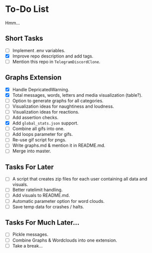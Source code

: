 # To-Do List

Hmm...

## Short Tasks

- [ ] Implement .env variables.
- [X] Improve repo description and add tags.
- [ ] Mention this repo in `TelegramDiscordClone`.

## Graphs Extension

- [X] Handle DepricatedWarning.
- [X] Total messages, words, letters and media visualization (table?).
- [ ] Option to generate graphs for all categories.
- [ ] Visualization ideas for naughtiness and loudness.
- [ ] Visualization ideas for reactions.
- [ ] Add assertion checks.
- [X] Add `global_stats.json` support.
- [ ] Combine all gifs into one.
- [ ] Add loops parameter for gifs.
- [ ] Re-use gif script for pngs.
- [ ] Write graphs.md & mention it in README.md.
- [ ] Merge into master.

## Tasks For Later

- [ ] A script that creates zip files for each user containing all data and visuals.
- [ ] Better ratelimit handling.
- [ ] Add visuals to README.md.
- [ ] Automatic parameter option for word clouds.
- [ ] Save temp data for crashes / halts.

## Tasks For Much Later...

- [ ] Pickle messages.
- [ ] Combine Graphs & Wordclouds into one extension.
- [ ] Take a break...
